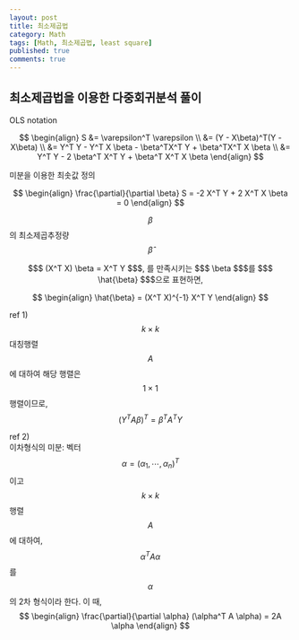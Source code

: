 ```yaml
---
layout: post
title: 최소제곱법
category: Math
tags: [Math, 최소제곱법, least square]
published: true
comments: true
---
```


최소제곱법을 이용한 다중회귀분석 풀이
---

OLS notation  

$$ \begin{align} 
	S &= \varepsilon^T \varepsilon \\
	&= (Y - X\beta)^T(Y - X\beta) \\
	&= Y^T Y - Y^T X \beta - \beta^TX^T Y + \beta^TX^T X \beta \\
	&= Y^T Y - 2 \beta^T X^T Y + \beta^T X^T X \beta 
	\end{align} $$

미분을 이용한 최솟값 정의  

$$  \begin{align}
	\frac{\partial}{\partial \beta} S = -2 X^T Y + 2 X^T X \beta = 0
	\end{align} $$

$$ \beta $$의 최소제곱추정량 $$\hat{\beta}$$  

<center> $$$ (X^T X) \beta = X^T Y $$$, 를 만족시키는 $$$ \beta $$$를 $$$ \hat{\beta} $$$으로 표현하면,  </center>
	
$$ \begin{align} \hat{\beta} = (X^T X)^{-1} X^T Y \end{align} $$

ref 1)  
$$ k \times k $$ 대칭행렬 $$ A $$ 에 대하여 해당 행렬은 $$ 1 \times 1 $$ 행렬이므로,  
$$ (Y^T A \beta)^T = \beta^T A^T Y $$  

ref 2)  
이차형식의 미분: 벡터 $$ \alpha = (\alpha_1, \cdots, \alpha_n)^T $$ 이고 $$ k \times k $$ 행렬 $$ A $$에 대하여,  
$$ \alpha^T A \alpha $$ 를 $$ \alpha $$의 2차 형식이라 한다. 이 때,  
$$  \begin{align}
	\frac{\partial}{\partial \alpha} (\alpha^T A \alpha) = 2A \alpha
	\end{align} $$
